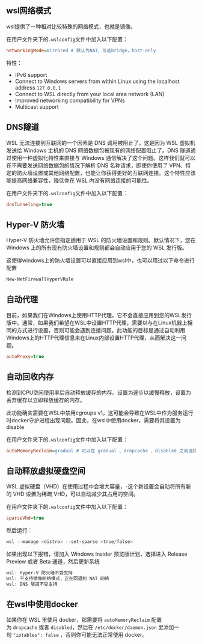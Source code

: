 ## wsl网络模式

wsl提供了一种相对比较特殊的网络模式，也就是镜像。

在用户文件夹下的`.wslconfig`文件中加入以下配置：

```ini
networkingMode=mirrored # 默认为NAT，可选bridge，host-only
```

特性：

-   IPv6 support
-   Connect to Windows servers from within Linux using the localhost address `127.0.0.1`
-   Connect to WSL directly from your local area network (LAN)
-   Improved networking compatibility for VPNs
-   Multicast support

## DNS隧道

WSL 无法连接到互联网的一个因素是 DNS 调用被阻止了。这是因为 WSL 虚拟机发送给 Windows 主机的 DNS 网络数据包被现有的网络配置阻止了。DNS 隧道通过使用一种虚拟化特性来直接与 Windows 通信解决了这个问题。这样我们就可以在不需要发送网络数据包的情况下解析 DNS 名称请求，即使你使用了 VPN、特定的防火墙设置或其他网络配置，也能让你获得更好的互联网连接。这个特性应该能提高网络兼容性，降低你在 WSL 内没有网络连接的可能性。

在用户文件夹下的`.wslconfig`文件中加入以下配置：

```ini
dnsTunneling=true
```

## Hyper-V 防火墙

Hyper-V 防火墙允许您指定适用于 WSL 的防火墙设置和规则。默认情况下，您在 Windows 上的所有现有防火墙设置和规则都会自动应用于您的 WSL 发行版。

这使得windows上的防火墙设置可以直接应用到wsl中，也可以用过以下命令进行配置

```powershell
New-NetFirewallHyperVRule
```

## 自动代理

目前，如果我们在Windows上使用HTTP代理，它不会直接应用到您的WSL发行版中。通常，如果我们希望在WSL中设置HTTP代理，需要以与在Linux机器上相同的方式进行设置，否则可能会遇到连接问题。此功能的目标是通过自动利用Windows上的HTTP代理信息来在Linux内部设置HTTP代理，从而解决这一问题。

```ini
autoProxy=true
```

## 自动回收内存

检测到CPU空闲使用率后自动释放缓存的内存。设置为逐步以缓慢释放，设置为丢弃缓存以立即释放缓存的内存。

此功能确实需要在WSL中禁用cgroups v1，这可能会导致在WSL中作为服务运行时docker守护进程出现问题。因此，在wsl中使用docker，需要将其设置为disable

在用户文件夹下的`.wslconfig`文件中加入以下配置：

```ini
autoMemoryReclaim=gradual # 可以在 gradual 、dropcache 、disabled 之间选择
```

## 自动释放虚拟硬盘空间

WSL 虚拟硬盘（VHD）在使用过程中会增大容量，-这个新设置会自动将所有新的 VHD 设置为稀疏 VHD，可以自动减少其占用的空间。

在用户文件夹下的`.wslconfig`文件中加入以下配置：

```ini
sparseVhd=true
```

然后运行：

```powershell
wsl --manage <distro> --set-sparse <true/false>
```

如果出现以下报错，请加入 Windows Insider 预览版计划，选择进入 Release Preview 或者 Beta 通道，然后更新系统

```powershell
wsl: Hyper-V 防火墙不受支持
wsl: 不支持镜像网络模式，正在回退到 NAT 网络
wsl: DNS 隧道不受支持
```

## 在wsl中使用docker

如果你在 WSL 里使用 docker，那需要将 `autoMemoryReclaim` 配置为 `dropcache` 或者 `disabled`，然后在 `/etc/docker/daemon.json` 里添加一句 `"iptables": false` ，否则你可能无法正常使用 docker。
